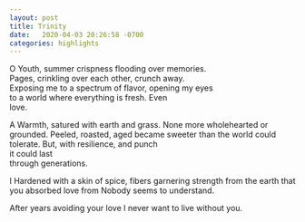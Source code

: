 ```yaml
---
layout: post
title: Trinity
date:   2020-04-03 20:26:58 -0700
categories: highlights
---
```

 O 
Youth, summer crispness flooding over memories.    
Pages, crinkling over each other, crunch away.  
Exposing me to a spectrum of flavor, opening my eyes  
to a world where everything is fresh. Even  
love.

 A 
Warmth, satured with earth and grass.
None more wholehearted or grounded.
Peeled, roasted, aged
became sweeter
than the world
  could
    tolerate.
But, with resilience, and punch  
it could last  
through generations.

 I 
Hardened with a skin of spice, fibers
garnering strength
from the earth that you absorbed love from
Nobody seems to understand. 

After years
avoiding your love
I never
want to live without you.
